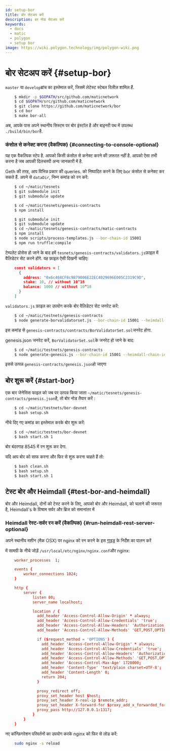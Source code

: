 ```yaml
---
id: setup-bor
title: बोर सेटअप करें
description: बर नोड सेटअप करें
keywords:
  - docs
  - matic
  - polygon
  - setup bor
image: https://wiki.polygon.technology/img/polygon-wiki.png
---
```


# बोर सेटअप करें {#setup-bor}

`master` या `develop`ब्रांच का इस्तेमाल करें, जिसमें लेटेस्ट स्टेबल रिलीज़ शामिल हैं.

```bash
    $ mkdir -p $GOPATH/src/github.com/maticnetwork
    $ cd $GOPATH/src/github.com/maticnetwork
    $ git clone https://github.com/maticnetwork/bor
    $ cd bor
    $ make bor-all
```

अब, आपके पास अपने स्थानीय सिस्टम पर बोर इंस्टॉल है और बाइनरी पथ में उपलब्ध `./build/bin/bor`है.

### कंसोल से कनेक्ट करना (वैकल्पिक) {#connecting-to-console-optional}

यह एक वैकल्पिक स्टेप है. आपको किसी कंसोल से कनेक्ट करने की ज़रूरत नहीं है. आपको ऐसा तभी करना है जब आपकी दिलचस्पी अन्य जानकारी में है.

Geth की तरह, आप विभिन्न प्रकार की queries. को निष्पादित करने के लिए bor कंसोल से कनेक्ट कर सकते हैं. अपने से `dataDir`, निम्न कमांड को रन करें:

```bash
    $ cd ~/matic/tesnets
    $ git submodule init
    $ git submodule update

    $ cd ~/matic/tesnets/genesis-contracts
    $ npm install

    $ git submodule init
    $ git submodule update
    $ cd ~/matic/tesnets/genesis-contracts/matic-contracts
    $ npm install
    $ node scripts/process-templates.js --bor-chain-id 15001
    $ npm run truffle:compile
```

टेम्पलेट प्रोसेस हो जाने के बाद हमें `tesnets/genesis-contracts/validators.js`फ़ाइल में वैलिडेटर सेट करने होंगे. यह फ़ाइल ऐसी दिखनी चाहिए:

```json
    const validators = [
      {
        address: "0x6c468CF8c9879006E22EC4029696E005C2319C9D",
        stake: 10, // without 10^18
        balance: 1000 // without 10^18
      }
    ]
```

`validators.js` फ़ाइल का उपयोग करके बोर वैलिडेटर सेट जनरेट करें:

```bash
    $ cd ~/matic/testnets/genesis-contracts
    $ node generate-borvalidatorset.js --bor-chain-id 15001 --heimdall-chain-id heimdall-P5rXwg
```

इस कमांड से `genesis-contracts/contracts/BorValidatorSet.sol`जनरेट होगा.

genesis.json जनरेट करें, `BorValidatorSet.sol`के जनरेट हो जाने के बाद:

```bash
    $ cd ~/matic/testnets/genesis-contracts
    $ node generate-genesis.js --bor-chain-id 15001 --heimdall-chain-id heimdall-P5rXwg
```

इससे उत्पन्न `genesis-contracts/genesis.json`हो जाएगा

## बोर शुरू करें {#start-bor}

एक बार जेनेसिस फाइल को जब पर उत्पन्न किया जाता `~/matic/tesnets/genesis-contracts/genesis.json`है, तो बोर नोड तैयार करें :

```bash
    $ cd ~/matic/testnets/bor-devnet
    $ bash setup.sh
```

नीचे दिए गए कमांड का इस्तेमाल करके बोर शुरू करें:

```bash
    $ cd ~/matic/testnets/bor-devnet
    $ bash start.sh 1
```

बोर बंदरगाह 8545 में रन शुरू कर देगा.

यदि आप बोर को साफ करना और फिर से शुरू करना चाहते हैं तो:

```bash
    $ bash clean.sh
    $ bash setup.sh
    $ bash start.sh 1
```

## टेस्ट बोर और Heimdall {#test-bor-and-heimdall}

बोर और Heimdall, दोनों को टेस्ट करने के लिए, आपको बोर और Heimdall, को चलाने की जरूरत है, Heimdall's के विश्राम सर्वर और ब्रिज को समानांतर में

### Heimdall रेस्ट-सर्वर रन करें (वैकल्पिक) {#run-heimdall-rest-server-optional}

अपने स्थानीय मशीन (मैक OSX) पर nginx को रन करने के इस [गाइड](https://kirillplatonov.com/2017/11/12/simple_reverse_proxy_on_mac_with_nginx/) के निर्देश का पालन करें

में सामग्री के नीचे जोड़ें `/usr/local/etc/nginx/nginx.conf`और nginx:

```conf
    worker_processes  1;

    events {
        worker_connections 1024;
    }

    http {
        server {
            listen 80;
            server_name localhost;

            location / {
              add_header 'Access-Control-Allow-Origin' * always;
              add_header 'Access-Control-Allow-Credentials' 'true';
              add_header 'Access-Control-Allow-Headers' 'Authorization,Accept,Origin,DNT,X-CustomHeader,Keep-Alive,User-Agent,X-Requested-With,If-Modified-Since,Cache-Control,Content-Type,Content-Range,Range';
              add_header 'Access-Control-Allow-Methods' 'GET,POST,OPTIONS,PUT,DELETE,PATCH';

              if ($request_method = 'OPTIONS') {
                add_header 'Access-Control-Allow-Origin' * always;
                add_header 'Access-Control-Allow-Credentials' 'true';
                add_header 'Access-Control-Allow-Headers' 'Authorization,Accept,Origin,DNT,X-CustomHeader,Keep-Alive,User-Agent,X-Requested-With,If-Modified-Since,Cache-Control,Content-Type,Content-Range,Range';
                add_header 'Access-Control-Allow-Methods' 'GET,POST,OPTIONS,PUT,DELETE,PATCH';
                add_header 'Access-Control-Max-Age' 1728000;
                add_header 'Content-Type' 'text/plain charset=UTF-8';
                add_header 'Content-Length' 0;
                return 204;
              }

              proxy_redirect off;
              proxy_set_header host $host;
              proxy_set_header X-real-ip $remote_addr;
              proxy_set_header X-forward-for $proxy_add_x_forwarded_for;
              proxy_pass http://127.0.0.1:1317;
            }
        }
    }
```

नए कॉन्फ़िगरेशन परिवर्तनों का उपयोग करके nginx को फिर से लोड करें:

```bash
    sudo nginx -s reload
```
